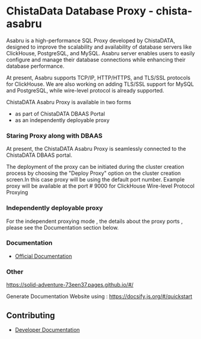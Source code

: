 # ChistaData Database Proxy - chista-asabru

Asabru is a high-performance SQL Proxy developed by ChistaDATA, designed to improve the scalability and availability of database servers like ClickHouse, PostgreSQL, and MySQL. Asabru server enables users to easily configure and manage their database connections while enhancing their database performance.

At present, Asabru supports TCP/IP, HTTP/HTTPS, and TLS/SSL protocols for ClickHouse. We are also working on adding TLS/SSL support for MySQL and PostgreSQL, while wire-level protocol is already supported.

ChistaDATA Asabru Proxy is available in two forms

- as part of ChistaDATA DBAAS Portal
- as an  independently deployable proxy

### Staring Proxy along with DBAAS
At present, the ChistaDATA Asabru Proxy is seamlessly connected to the ChistaDATA DBAAS portal.

The deployment of the proxy can be initiated during the cluster creation process by choosing the "Deploy Proxy" option on the cluster creation screen.In this case proxy will be using the default port number. Example proxy will be available at the port # 9000 for ClickHouse Wire-level Protocol Proxying

### Independently deployable proxy

For the independent proxying mode , the details about the proxy ports , please see the Documentation section below.

### Documentation

- [Official Documentation](DOCUMENTATION.md)

### Other

https://solid-adventure-73een37.pages.github.io/#/

Generate Documentation Website using : 
https://docsify.js.org/#/quickstart

## Contributing
- [Developer Documentation](DEVELOPER.md)